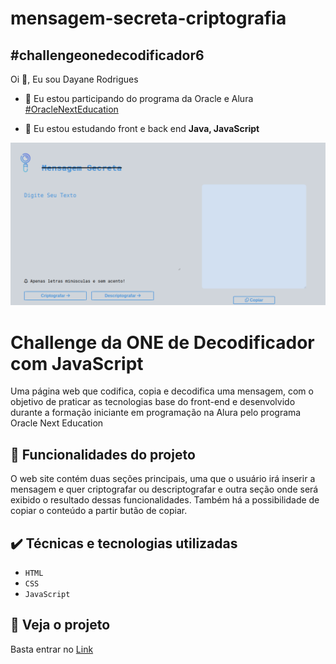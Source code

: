 # mensagem-secreta-criptografia
## #challengeonedecodificador6

Oi 👋, Eu sou Dayane Rodrigues

- 🔭 Eu estou participando do programa da Oracle e Alura [#OracleNextEducation](https://www.oracle.com/br/education/oracle-next-education/)

- 🌱 Eu estou estudando front e back end **Java, JavaScript**

![print do projeto](./assets/print_projeto.png)

# Challenge da ONE de Decodificador com JavaScript

Uma página web que codifica, copia e decodifica uma mensagem, com o objetivo de praticar as tecnologias base do front-end e desenvolvido durante a formação iniciante em programação na Alura pelo programa Oracle Next Education 

## 🔨 Funcionalidades do projeto

O web site contém duas seções principais, uma que o usuário irá inserir a mensagem e quer criptografar ou descriptografar e outra seção onde será exibido o resultado dessas funcionalidades. Também há a possibilidade de copiar o conteúdo a partir butão de copiar.

## ✔️ Técnicas e tecnologias utilizadas

- `HTML`
- `CSS`
- `JavaScript`
  

## 📁 Veja o projeto

Basta entrar no [Link](https://dayanealrodrigues.github.io/mensagem-secreta-criptografia/) 
